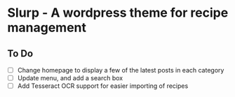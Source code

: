 # Slurp - A wordpress theme for recipe management

## To Do
- [ ] Change homepage to display a few of the latest posts in each category
- [ ] Update menu, and add a search box
- [ ] Add Tesseract OCR support for easier importing of recipes
